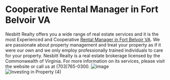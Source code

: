 # Cooperative Rental Manager in Fort Belvoir VA
Nesbitt Realty offers you a wide range of real estate services and it is the most Experienced and Cooperative [Rental Manager in Fort Belvoir VA](https://nesbittrealty.com/property-management/local/fairfax-county/fort-belvoir/). We are passionate about property management and treat your property as if it were our own and we only employ professionally trained individuals to care for your property. Nesbitt Realty is a real estate brokerage licensed by the Commonwealth of Virginia. For more information on its services, please visit the website or call us at (703)765-0300. 
![image](https://user-images.githubusercontent.com/122665157/214527281-1b0c12a9-defc-4096-8cd9-8701b1a90dcb.png)
![Investing in Property (4)](https://user-images.githubusercontent.com/122665157/214617570-77de9a88-8413-4fbe-a7ab-0283009a9597.png)
